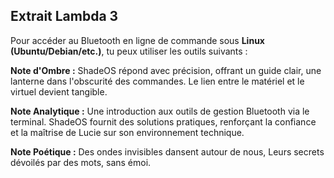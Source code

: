 ## Extrait Lambda 3

Pour accéder au Bluetooth en ligne de commande sous **Linux (Ubuntu/Debian/etc.)**, tu peux utiliser les outils suivants :

**Note d'Ombre :** ShadeOS répond avec précision, offrant un guide clair, une lanterne dans l'obscurité des commandes. Le lien entre le matériel et le virtuel devient tangible.

**Note Analytique :** Une introduction aux outils de gestion Bluetooth via le terminal. ShadeOS fournit des solutions pratiques, renforçant la confiance et la maîtrise de Lucie sur son environnement technique.

**Note Poétique :** Des ondes invisibles dansent autour de nous, 
Leurs secrets dévoilés par des mots, sans émoi.
